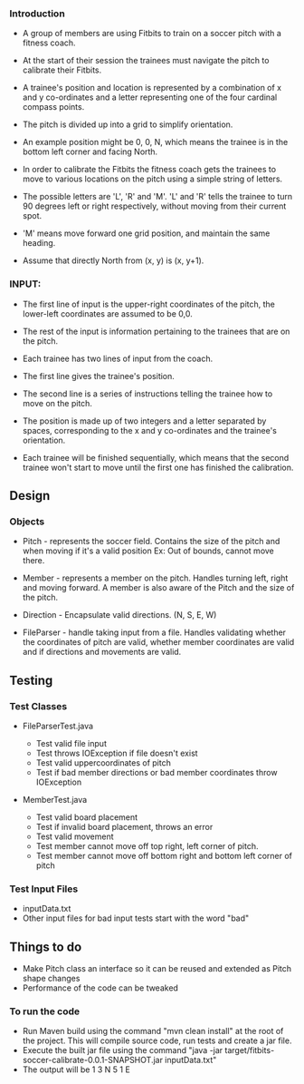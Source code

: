 ### Introduction

* A group of members are using Fitbits to train on a soccer pitch with a fitness coach. 
* At the start of their session the trainees must navigate the pitch to calibrate their Fitbits.

* A trainee's position and location is represented by a combination of x and y co-ordinates and a 
letter representing one of the four cardinal compass points. 

* The pitch is divided up into a grid to simplify orientation. 
* An example position might be 0, 0, N, which means the trainee is in the bottom left corner and facing North.
* In order to calibrate the Fitbits the fitness coach gets the trainees to move to various locations on 
the pitch using a simple string of letters. 

* The possible letters are 'L', 'R' and 'M'. 'L' and 'R' tells the trainee to turn 90 degrees left or right respectively, without moving from their current spot. 

* 'M' means move forward one grid position, and maintain the same heading.
* Assume that directly North from (x, y) is (x, y+1).

### INPUT:

* The first line of input is the upper-right coordinates of the pitch, the lower-left coordinates are 
assumed to be 0,0.

* The rest of the input is information pertaining to the trainees that are on the pitch.
* Each trainee has two lines of input from the coach.
* The first line gives the trainee's position.
* The second line is a series of instructions telling the trainee how to move on the pitch.
* The position is made up of two integers and a letter separated by spaces, corresponding to the x 
and y co-ordinates and the trainee's orientation.

* Each trainee will be finished sequentially, which means that the second trainee won't start to 
move until the first one has finished the calibration.

## Design
### Objects
* Pitch - represents the soccer field.
  Contains the size of the pitch and when moving if it's a valid position
  Ex: Out of bounds, cannot move there.
  
* Member - represents a member on the pitch. Handles turning left, right and moving forward.
  A member is also aware of the Pitch and the size of the pitch.

* Direction - Encapsulate valid directions. (N, S, E, W)

* FileParser - handle taking input from a file.
  Handles validating whether the coordinates of pitch are valid, whether member
  coordinates are valid and if directions and movements are valid.

## Testing

### Test Classes
* FileParserTest.java
  * Test valid file input
  * Test throws IOException if file doesn't exist
  * Test valid uppercoordinates of pitch
  * Test if bad member directions or bad member coordinates throw IOException
  
* MemberTest.java
  * Test valid board placement
  * Test if invalid board placement, throws an error
  * Test valid movement
  * Test member cannot move off top right, left corner of pitch.
  * Test member cannot move off bottom right and bottom left corner of pitch


### Test Input Files
* inputData.txt
* Other input files for bad input tests start with the word "bad"

## Things to do
* Make Pitch class an interface so it can be reused and extended as Pitch shape changes
* Performance of the code can be tweaked

### To run the code
* Run Maven build using the command "mvn clean install" at the root of the project. This will compile source code, run tests and create a jar file.
* Execute the built jar file using the command 
"java -jar target/fitbits-soccer-calibrate-0.0.1-SNAPSHOT.jar inputData.txt"
* The output will be 
1 3 N
5 1 E 